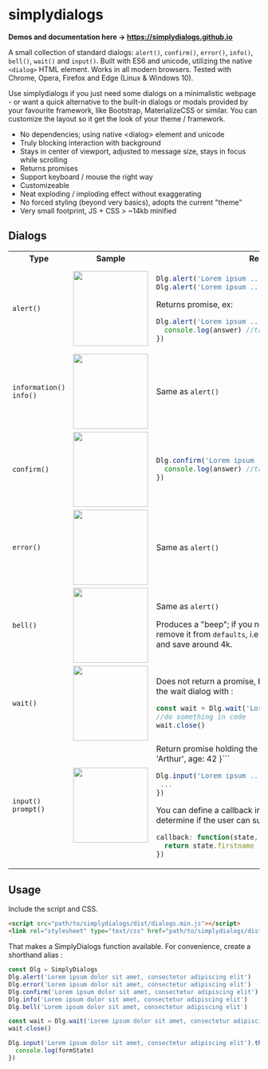 # simplydialogs

**Demos and documentation here -> https://simplydialogs.github.io**

A small collection of standard dialogs: ```alert()```, ```confirm()```, ```error()```, ```info()```, ```bell()```, ```wait()``` and ```input()```. 
Built with ES6 and unicode, utilizing the native ```<dialog>``` HTML element. Works in all modern browsers. Tested with Chrome, 
Opera, Firefox and Edge (Linux & Windows 10). 

Use simplydialogs if you just need some dialogs on a minimalistic webpage - or want a quick alternative to the built-in dialogs or modals 
provided by your favourite framework, like Bootstrap, MaterializeCSS or similar. You can customize the layout so it get the look of your theme / framework. 

* No dependencies; using native &lt;dialog> element and unicode</li>
* Truly blocking interaction with background
* Stays in center of viewport, adjusted to message size, stays in focus while scrolling
* Returns promises
* Support keyboard / mouse the right way
* Customizeable
* Neat exploding / imploding effect without exaggerating
* No forced styling (beyond very basics), adopts the current "theme"
* Very small footprint, JS + CSS > ~14kb minified

## Dialogs
<table>
<tr>
<th>Type</th>
<th>Sample</th>
<th>Remarks</th>
</tr>
<tr>
<td>

```alert()```

</td>
<td><img src="assets/alert.png" width="150"></td>
<td>

```javascript
Dlg.alert('Lorem ipsum ...')
Dlg.alert('Lorem ipsum ...', options)
```
Returns promise, ex: 
```javascript
Dlg.alert('Lorem ipsum ...').then(answer => { 
  console.log(answer) //true, false if closed with ESC
})
```
</td>
</tr>
<tr>
<td>

```information()```<br>```info()```

</td>
<td><img src="assets/information.png" width="150"></td>
<td>

Same as ```alert()```

</td>
</tr>

<tr>
<td>

```confirm()```

</td>
<td><img src="assets/confirm.png" width="150"></td>
<td>

```javascript
Dlg.confirm('Lorem ipsum ...').then(answer => { 
  console.log(answer) //true or false
})
```

</td>
</tr>

<tr>
<td>

```error()```

</td>
<td><img src="assets/error.png" width="150"></td>
<td>

Same as ```alert()```

</td>
</tr>
<tr>
<td>

```bell()```

</td>
<td><img src="assets/bell.png" width="150"></td>
<td>

Same as ```alert()```

Produces a "beep"; if you not need the beep you can remove it from ```defaults```, i.e ```DEFAULTS.beep = undefined``` and save around 4k.  

</td>
</tr>
<tr>
<td>

```wait()```

</td>
<td><img src="assets/wait.png" width="150"></td>
<td>

Does not return a promise, but a function you can close the wait dialog with : 

```javascript
const wait = Dlg.wait('Lorem ipsum ...')
//do something in code
wait.close()
```

</td>
</tr>

<tr>
<td>

```input()```
```prompt()```

</td>
<td><img src="assets/input.png" width="150"></td>
<td>
Return promise holding the form state, i.e ```{ firstname: 'Arthur', age: 42 }``` 

```javascript
Dlg.input('Lorem ipsum ...', options).then(state) => {
 ... 
})
```

You can define a callback in options or ```DEFAULTS```, to determine if the user can submit :

```javascript
callback: function(state, dialog) { 
  return state.firstname !== '' 
})
```

</td>
</tr>

</table>

## Usage
Include the script and CSS.

```html
<script src="path/to/simplydialogs/dist/dialogs.min.js"></script>
<link rel="stylesheet" type="text/css" href="path/to/simplydialogs/dist/dialogs.min.css">
```

That makes a SimplyDialogs function available. For convenience, create a shorthand alias :

```javascript
const Dlg = SimplyDialogs
Dlg.alert('Lorem ipsum dolor sit amet, consectetur adipiscing elit')
Dlg.error('Lorem ipsum dolor sit amet, consectetur adipiscing elit')
Dlg.confirm('Lorem ipsum dolor sit amet, consectetur adipiscing elit')
Dlg.info('Lorem ipsum dolor sit amet, consectetur adipiscing elit')
Dlg.bell('Lorem ipsum dolor sit amet, consectetur adipiscing elit')

const wait = Dlg.wait('Lorem ipsum dolor sit amet, consectetur adipiscing elit')
wait.close()

Dlg.input('Lorem ipsum dolor sit amet, consectetur adipiscing elit').then(formState => {
  console.log(formState)
})
```


